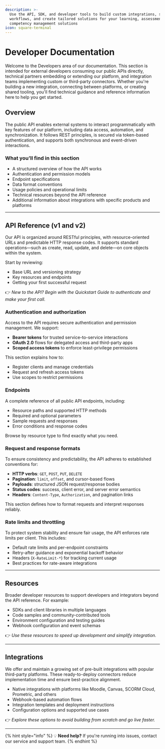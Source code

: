 ```yaml
---
description: >-
  Use the API, SDK, and developer tools to build custom integrations, streamline
  workflows, and create tailored solutions for your learning, assessment, and
  competency management solutions
icon: square-terminal
---
```


# Developer Documentation

Welcome to the Developers area of our documentation. This section is intended for external developers consuming our public APIs directly, technical partners embedding or extending our platform, and integration teams implementing custom or third-party connectors. Whether you're building a new integration, connecting between platforms, or creating shared tooling, you'll find technical guidance and reference information here to help you get started.

## Overview

The public API enables external systems to interact programmatically with key features of our platform, including data access, automation, and synchronization. It follows REST principles, is secured via token-based authentication, and supports both synchronous and event-driven interactions.

### What you’ll find in this section

* A structured overview of how the API works
* Authentication and permission models
* Endpoint specifications
* Data format conventions
* Usage policies and operational limits
* Technical resources beyond the API reference
* Additional information about integrations with specific products and platforms

***

## API Reference (v1 and v2)

Our API is organized around RESTful principles, with resource-oriented URLs and predictable HTTP response codes. It supports standard operations—such as create, read, update, and delete—on core objects within the system.

Start by reviewing:

* Base URL and versioning strategy
* Key resources and endpoints
* Getting your first successful request

👉 _New to the API? Begin with the Quickstart Guide to authenticate and make your first call._

### Authentication and authorization

Access to the API requires secure authentication and permission management. We support:

* **Bearer tokens** for trusted service-to-service interactions
* **OAuth 2.0** flows for delegated access and third-party apps
* **Scoped access tokens** to enforce least-privilege permissions

This section explains how to:

* Register clients and manage credentials
* Request and refresh access tokens
* Use scopes to restrict permissions

### Endpoints

A complete reference of all public API endpoints, including:

* Resource paths and supported HTTP methods
* Required and optional parameters
* Sample requests and responses
* Error conditions and response codes

Browse by resource type to find exactly what you need.

### Request and response formats

To ensure consistency and predictability, the API adheres to established conventions for:

* **HTTP verbs**: `GET`, `POST`, `PUT`, `DELETE`
* **Pagination**: `limit`, `offset`, and cursor-based flows
* **Payloads**: structured JSON request/response bodies
* **Status codes**: success, client error, and server error semantics
* **Headers**: `Content-Type`, `Authorization`, and pagination links

This section defines how to format requests and interpret responses reliably.

### Rate limits and throttling

To protect system stability and ensure fair usage, the API enforces rate limits per client. This includes:

* Default rate limits and per-endpoint constraints
* Retry-after guidance and exponential backoff behavior
* Headers (`X-RateLimit-*`) for tracking current usage
* Best practices for rate-aware integrations

***

## Resources

Broader developer resources to support developers and integrators beyond the API reference. For example:

* SDKs and client libraries in multiple languages
* Code samples and community-contributed tools
* Environment configuration and testing guides
* Webhook configuration and event schemas

👉 _Use these resources to speed up development and simplify integration._

***

## Integrations

We offer and maintain a growing set of pre-built integrations with popular third-party platforms. These ready-to-deploy connectors reduce implementation time and ensure best-practice alignment.

* Native integrations with platforms like Moodle, Canvas, SCORM Cloud, Prometric, and others
* Webhook-based automation flows
* Integration templates and deployment instructions
* Configuration options and supported use cases

👉 _Explore these options to avoid building from scratch and go live faster._

***

{% hint style="info" %}
💡 **Need help?** If you're running into issues, contact our service and support team.
{% endhint %}
